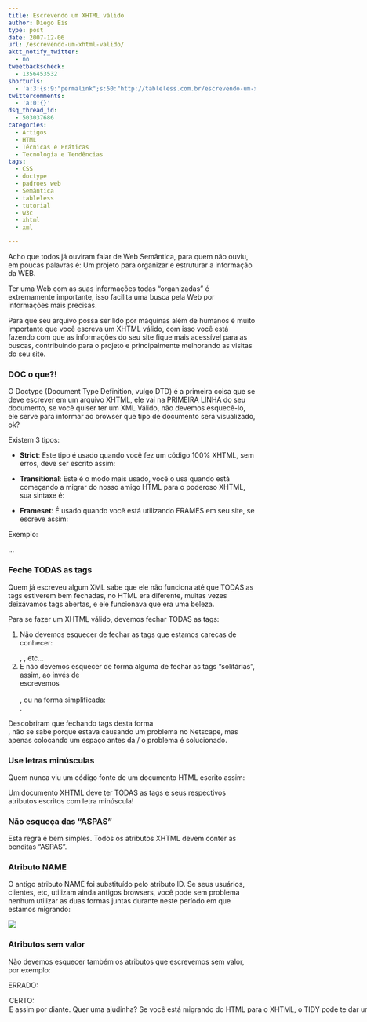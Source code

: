 ```yaml
---
title: Escrevendo um XHTML válido
author: Diego Eis
type: post
date: 2007-12-06
url: /escrevendo-um-xhtml-valido/
aktt_notify_twitter:
  - no
tweetbackscheck:
  - 1356453532
shorturls:
  - 'a:3:{s:9:"permalink";s:50:"http://tableless.com.br/escrevendo-um-xhtml-valido";s:7:"tinyurl";s:26:"http://tinyurl.com/3zwstgf";s:4:"isgd";s:19:"http://is.gd/IIlPd6";}'
twittercomments:
  - 'a:0:{}'
dsq_thread_id:
  - 503037686
categories:
  - Artigos
  - HTML
  - Técnicas e Práticas
  - Tecnologia e Tendências
tags:
  - CSS
  - doctype
  - padroes web
  - Semântica
  - tableless
  - tutorial
  - w3c
  - xhtml
  - xml

---
```

Acho que todos já ouviram falar de Web Semântica, para quem não ouviu, em poucas palavras é: Um projeto para organizar e estruturar a informação da WEB.

Ter uma Web com as suas informações todas &#8220;organizadas&#8221; é extremamente importante, isso facilita uma busca pela Web por informações mais precisas.
  
Para que seu arquivo possa ser lido por máquinas além de humanos é muito importante que você escreva um XHTML válido, com isso você está fazendo com que as informações do seu site fique mais acessível para as buscas, contribuindo para o projeto e principalmente melhorando as visitas do seu site.

### DOC o que?!

O Doctype (Document Type Definition, vulgo DTD) é a primeira coisa que se deve escrever em um arquivo XHTML, ele vai na PRIMEIRA LINHA do seu documento, se você quiser ter um XML Válido, não devemos esquecê-lo, ele serve para informar ao browser que tipo de documento será visualizado, ok?

Existem 3 tipos:

  * **Strict**: Este tipo é usado quando você fez um código 100% XHTML, sem erros, deve ser escrito assim:
  
    <!DOCTYPE html
  
    PUBLIC &#8220;-//W3C//DTD XHTML 1.0 Strict//EN&#8221;
  
    &#8220;http://www.w3.org/TR/xhtml1/DTD/xhtml1-strict.dtd&#8221;>
  * **Transitional**: Este é o modo mais usado, você o usa quando está começando a migrar do nosso amigo HTML para o poderoso XHTML, sua sintaxe é:
  
    <!DOCTYPE html
  
    PUBLIC &#8220;-//W3C//DTD XHTML 1.0 Transitional//EN&#8221;
  
    &#8220;http://www.w3.org/TR/xhtml1/DTD/xhtml1-transitional.dtd&#8221;>
  * **Frameset**: É usado quando você está utilizando FRAMES em seu site, se escreve assim:
  
    <!DOCTYPE html
  
    PUBLIC &#8220;-//W3C//DTD XHTML 1.0 Frameset//EN&#8221;
  
    &#8220;http://www.w3.org/TR/xhtml1/DTD/xhtml1-frameset.dtd&#8221;>

Exemplo:
  
<!DOCTYPE html
  
PUBLIC &#8220;-//W3C//DTD XHTML 1.0 Strict//EN&#8221;
  
&#8220;http://www.w3.org/TR/xhtml1/DTD/xhtml1-strict.dtd&#8221;>
  
<html>
  
<head>
  
<title></title>
  
</head>
  
<body>
  
&#8230;
  
</body>
  
</html>

### Feche TODAS as tags

Quem já escreveu algum XML sabe que ele não funciona até que TODAS as tags estiverem bem fechadas, no HTML era diferente, muitas vezes deixávamos tags abertas, e ele funcionava que era uma beleza.

Para se fazer um XHTML válido, devemos fechar TODAS as tags:

  1. Não devemos esquecer de fechar as tags que estamos carecas de conhecer: <p></p>, <b></b>, etc&#8230;
  2. E não devemos esquecer de forma alguma de fechar as tags &#8220;solitárias&#8221;, assim, ao invés de <br> escrevemos <br></br>, ou na forma simplificada: <br />.

Descobriram que fechando tags desta forma <br/>, não se sabe porque estava causando um problema no Netscape, mas apenas colocando um espaço antes da / o problema é solucionado.

### Use letras minúsculas

Quem nunca viu um código fonte de um documento HTML escrito assim:
  
<A href=&#8221;http://tags.com.letras.minúsculas/&#8221; TARGET=&#8221;_BLANK&#8221;> </A>
  
Um documento XHTML deve ter TODAS as tags e seus respectivos atributos escritos com letra minúscula!

### Não esqueça das &#8220;ASPAS&#8221;

Esta regra é bem simples. Todos os atributos XHTML devem conter as benditas &#8220;ASPAS&#8221;.

### Atributo NAME

O antigo atributo NAME foi substituído pelo atributo ID. Se seus usuários, clientes, etc, utilizam ainda antigos browsers, você pode sem problema nenhum utilizar as duas formas juntas durante neste período em que estamos migrando:
  
<img src=&#8221;imagem.gif&#8221; id=&#8221;imagem&#8221; name=&#8221;imagem&#8221; />

### Atributos sem valor

Não devemos esquecer também os atributos que escrevemos sem valor, por exemplo:

ERRADO:
  
<option selected>
  
<frame noresize>
  
<input checked>
  
<input readonly>

CERTO:
  
<option selected=&#8221;selected&#8221;>
  
<frame noresize=&#8221;noresize&#8221;>
  
<input checked=&#8221;checked&#8221;>
  
<input readonly=&#8221;readonly&#8221;>

E assim por diante.

### Quer uma ajudinha?

Se você está migrando do HTML para o XHTML, o TIDY pode te dar uma forcinha.
  
O TIDY é uma ferramenta para validar e consertar códigos HTML, ele tem opções que você pode escolher qual a versão do HTML você quer validar, uma dessas opções é a XHTML. Se você já está escrevendo um XHTML e quer que seu código fique livre de todos os erros, o TIDY arruma para você.
  
Ele foi originalmente desenvolvido por Dave Raggett e hoje é mantido por um projeto de código aberto: SourceForge, por um grupo de voluntários.

### Últimas palavras

Fazendo todas essas pequenas porém importantes regras, quer dizer, regras não, LEIS, você terá um belo de um documento XHTML válido, e acima de tudo, estará contribuindo para uma WEB melhor.

Como eu passei apenas o miolo, navegando nestes links poderão ser achados mais informações a respeito:

  * <a href="http://www.w3schools.com/xhtml/xhtml_reference.asp" target="_blank">Referência de XHTML 1.0</a>
  * <a href="http://www.w3schools.com/w3c/" target="_blank">Tutorial da W3C</a>
  * <a href="http://www.w3schools.com/default.asp" target="_blank">W3Schools:</a>
  * <a href="http://www.comciencia.br/reportagens/internet/net08.htm" target="_blank">WebSemântica</a>

### Notas:

Para saber se seu documento XHTML é válido:
  
<a href="http://validator.w3.org" target="_blank">http://validator.w3.org</a>

Tidy:
  
<a title="Source Forge" href="http://tidy.sourceforge.net/" target="_blank">http://tidy.sourceforge.net/</a>
  
<a title="Dave Raggett's Original" href="http://www.w3.org/People/Raggett/tidy/" target="_blank">http://www.w3.org/People/Raggett/tidy/</a>